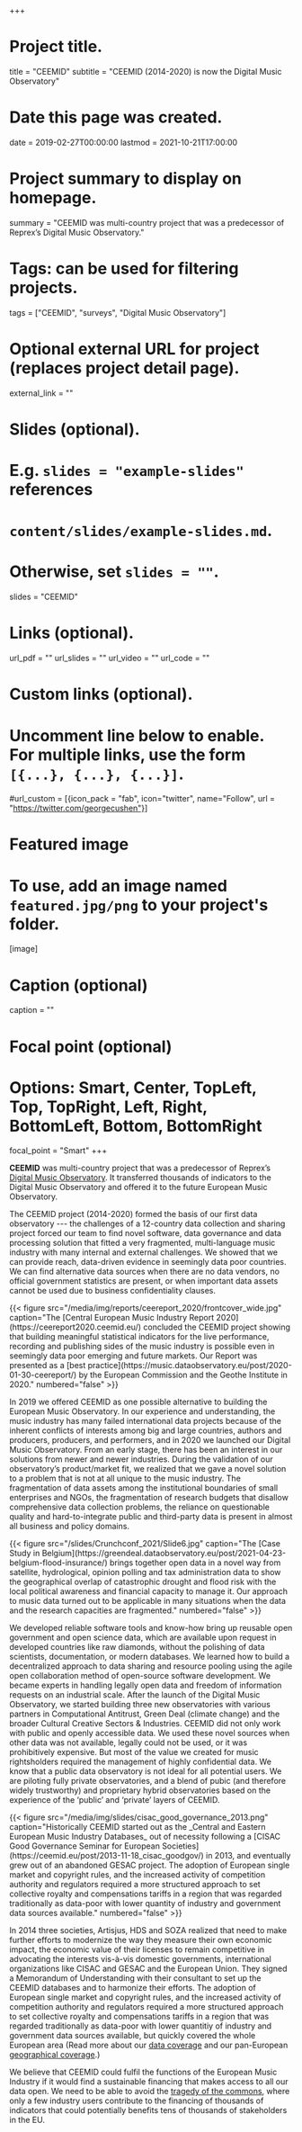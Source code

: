 +++
# Project title.
title = "CEEMID"
subtitle = "CEEMID (2014-2020) is now the Digital Music Observatory"

# Date this page was created.
date = 2019-02-27T00:00:00
lastmod = 2021-10-21T17:00:00

# Project summary to display on homepage.
summary = "CEEMID was multi-country project that was a predecessor of Reprex’s Digital Music Observatory."

# Tags: can be used for filtering projects.
tags = ["CEEMID", "surveys", "Digital Music Observatory"]

# Optional external URL for project (replaces project detail page).
external_link = ""

# Slides (optional).
#   E.g. `slides = "example-slides"` references
#   `content/slides/example-slides.md`.
#   Otherwise, set `slides = ""`.
slides = "CEEMID"

# Links (optional).
url_pdf = ""
url_slides = ""
url_video = ""
url_code = ""

# Custom links (optional).
#   Uncomment line below to enable. For multiple links, use the form `[{...}, {...}, {...}]`.
#url_custom = [{icon_pack = "fab", icon="twitter", name="Follow", url = "https://twitter.com/georgecushen"}]

# Featured image
# To use, add an image named `featured.jpg/png` to your project's folder.
[image]
  # Caption (optional)
  caption = ""

  # Focal point (optional)
  # Options: Smart, Center, TopLeft, Top, TopRight, Left, Right, BottomLeft, Bottom, BottomRight
  focal_point = "Smart"
+++

__CEEMID__ was multi-country project that was a predecessor of Reprex’s [Digital Music Observatory](https://music.dataobservatory.eu/). It transferred thousands of indicators to the Digital Music Observatory and offered it to the future European Music Observatory. 

The CEEMID project (2014-2020) formed the basis of our first data observatory --- the challenges of a 12-country data collection and sharing project forced our team to find novel software, data governance and data processing solution that fitted a very fragmented, multi-language music industry with many internal and external challenges.  We showed that we can provide reach, data-driven evidence in seemingly data poor countries. We can find alternative data sources when there are no data vendors, no official government statistics are present, or when important data assets cannot be used due to business confidentiality clauses.

<td style="text-align: center;">{{< figure src="/media/img/reports/ceereport_2020/frontcover_wide.jpg" caption="The [Central European Music Industry Report 2020](https://ceereport2020.ceemid.eu/) concluded the CEEMID project showing that building meaningful statistical indicators for the live performance, recording and publishing sides of the music industry is possible even in seemingly data poor emerging and future markets. Our Report was presented as a [best practice](https://music.dataobservatory.eu/post/2020-01-30-ceereport/) by the European Commission and the Geothe Institute in 2020." numbered="false" >}}</td>

In 2019 we offered CEEMID as one possible alternative to building the European Music Observatory. In our experience and understanding, the music industry has many failed international data projects because of the inherent conflicts of interests among big and large countries, authors and producers, producers, and performers, and in 2020 we launched our Digital Music Observatory.
From an early stage, there has been an interest in our solutions from newer and newer industries. During the validation of our observatory’s product/market fit, we realized that we gave a novel solution to a problem that is not at all unique to the music industry. The fragmentation of data assets among the institutional boundaries of small enterprises and NGOs, the fragmentation of research budgets that disallow comprehensive data collection problems, the reliance on questionable quality and hard-to-integrate public and third-party data is present in almost all business and policy domains.

<td style="text-align: center;">{{< figure src="/slides/Crunchconf_2021/Slide6.jpg" caption="The [Case Study in Belgium](https://greendeal.dataobservatory.eu/post/2021-04-23-belgium-flood-insurance/) brings together open data in a novel way from satellite, hydrological, opinion polling and tax administration data to show the geographical overlap of catastrophic drought and flood risk with the local political awareness and financial capacity to manage it. Our approach to music data turned out to be applicable in many situations when the data and the research capacities are fragmented." numbered="false" >}}</td>

We developed reliable software tools and know-how bring up reusable open government and open science data, which are available upon request in developed countries like raw diamonds, without the polishing of data scientists, documentation, or modern databases. We learned how to build a decentralized approach to data sharing and resource pooling using the agile open collaboration method of open-source software development. We became experts in handling legally open data and freedom of information requests on an industrial scale.  After the launch of the Digital Music Observatory, we started building three new observatories with various partners in Computational Antitrust, Green Deal (climate change) and the broader Cultural Creative Sectors & Industries. 
CEEMID did not only work with public and openly accessible data.  We used these novel sources when other data was not available, legally could not be used, or it was prohibitively expensive.  But most of the value we created for music rightsholders required the management of highly confidential data. We know that a public data observatory is not ideal for all potential users.  We are piloting fully private observatories, and a blend of pubic (and therefore widely trustworthy) and proprietary hybrid observatories based on the experience of the ‘public’  and ‘private’ layers of CEEMID.

<td style="text-align: center;">{{< figure src="/media/img/slides/cisac_good_governance_2013.png" caption="Historically CEEMID started out as the _Central and Eastern European Music Industry Databases_ out of necessity following a [CISAC Good Governance Seminar for European Societies](https://ceemid.eu/post/2013-11-18_cisac_goodgov/) in 2013, and eventually grew out of an abandoned GESAC project. The adoption of European single market and copyright rules, and the increased activity of competition authority and regulators required a more structured approach to set collective royalty and compensations tariffs in a region that was regarded traditionally as data-poor with lower quantity of industry and government data sources available." numbered="false" >}}</td>

In 2014 three societies, Artisjus, HDS and SOZA realized that need to make further efforts to modernize the way they measure their own economic impact, the economic value of their licenses to remain competitive in advocating the interests vis-à-vis domestic governments, international organizations like CISAC and GESAC and the European Union. They signed a Memorandum of Understanding with their consultant to set up the CEEMID databases and to harmonize their efforts. The adoption of European single market and copyright rules, and the increased activity of competition authority and regulators required a more structured approach to set collective royalty and compensations tariffs in a region that was regarded traditionally as data-poor with lower quantitiy of industry and government data sources available, but quickly covered the whole European area (Read more about our [data coverage](https://documentation.ceemid.eu/index.php?title=Main_Page#Data_Coverage) and our pan-European [geographical coverage](https://documentation.ceemid.eu/index.php?title=Main_Page#Geographic_Coverage).)

We believe that CEEMID could fulfil the functions of the European Music Industry if it would find a sustainable financing that makes access to all our data open. We need to be able to avoid the [tragedy of the commons](https://en.wikipedia.org/wiki/Tragedy_of_the_commons), where only a few industry users contribute to the financing of thousands of indicators that could potentially benefits tens of thousands of stakeholders in the EU.

